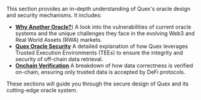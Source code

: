 This section provides an in-depth understanding of Quex's oracle design and security mechanisms. It includes:

- [**Why Another Oracle?**](why-another.md)) A look into the vulnerabilities of current oracle systems and the unique challenges they face in the evolving Web3 and Real World Assets (RWA) markets.
- [**Quex Oracle Security**](security.md) A detailed explanation of how Quex leverages Trusted Execution Environments (TEEs) to ensure the integrity and security of off-chain data retrieval.
- [**Onchain Verification**](verification.md) A breakdown of how data correctness is verified on-chain, ensuring only trusted data is accepted by DeFi protocols.

These sections will guide you through the secure design of Quex and its cutting-edge oracle system.
